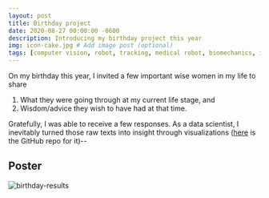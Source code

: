```yaml
---
layout: post
title: Birthday project
date: 2020-08-27 00:00:00 -0600
description: Introducing my birthday project this year
img: icon-cake.jpg # Add image post (optional)
tags: [computer vision, robot, tracking, medical robot, biomechanics, imaging, medical, DICOM] # add tag
---
```


On my birthday this year, I invited a few important wise women in my life to share 
1. What they were going through at my current life stage, and 
2. Wisdom/advice they wish to have had at that time.

Gratefully, I was able to receive a few responses. As a data scientist, I inevitably turned those raw texts into insight through visualizations ([here](https://github.com/aety/AY-30) is the GitHub repo for it)--

## Poster
![birthday-results]({{site.baseurl}}/assets/img/AY-bday.jpg)


